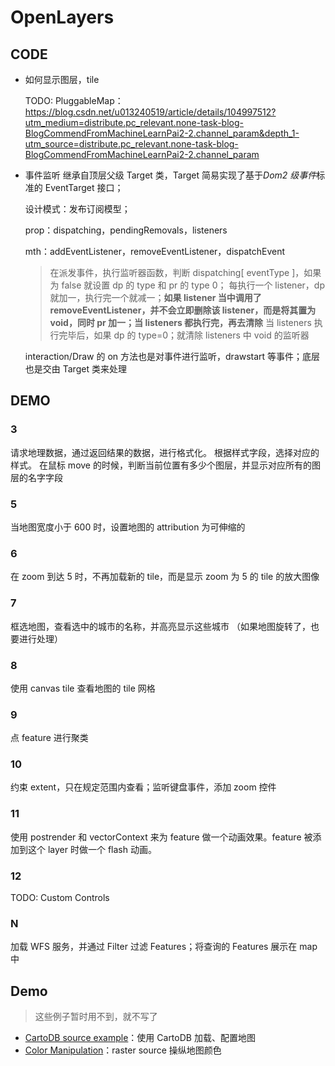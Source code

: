 # OpenLayers

## CODE

- 如何显示图层，tile

  TODO: PluggableMap：https://blog.csdn.net/u013240519/article/details/104997512?utm_medium=distribute.pc_relevant.none-task-blog-BlogCommendFromMachineLearnPai2-2.channel_param&depth_1-utm_source=distribute.pc_relevant.none-task-blog-BlogCommendFromMachineLearnPai2-2.channel_param

- 事件监听
  继承自顶层父级 Target 类，Target 简易实现了基于*Dom2 级事件*标准的 EventTarget 接口；

  设计模式：发布订阅模型；

  prop：dispatching，pendingRemovals，listeners

  mth：addEventListener，removeEventListener，dispatchEvent

  > 在派发事件，执行监听器函数，判断 dispatching[ eventType ]，如果为 false 就设置 dp 的 type 和 pr 的 type 0；
  > 每执行一个 listener，dp 就加一，执行完一个就减一；**如果 listener 当中调用了 removeEventListener，并不会立即删除该 listener，而是将其置为 void，同时 pr 加一；当 listeners 都执行完，再去清除**
  > 当 listeners 执行完毕后，如果 dp 的 type=0；就清除 listeners 中 void 的监听器

  interaction/Draw 的 on 方法也是对事件进行监听，drawstart 等事件；底层也是交由 Target 类来处理

## DEMO

### 3

请求地理数据，通过返回结果的数据，进行格式化。
根据样式字段，选择对应的样式。
在鼠标 move 的时候，判断当前位置有多少个图层，并显示对应所有的图层的名字字段

### 5

当地图宽度小于 600 时，设置地图的 attribution 为可伸缩的

### 6

在 zoom 到达 5 时，不再加载新的 tile，而是显示 zoom 为 5 的 tile 的放大图像

### 7

框选地图，查看选中的城市的名称，并高亮显示这些城市 （如果地图旋转了，也要进行处理）

### 8

使用 canvas tile 查看地图的 tile 网格

### 9

点 feature 进行聚类

### 10

约束 extent，只在规定范围内查看；监听键盘事件，添加 zoom 控件

### 11

使用 postrender 和 vectorContext 来为 feature 做一个动画效果。feature 被添加到这个 layer 时做一个 flash 动画。

### 12

TODO: Custom Controls

### N

加载 WFS 服务，并通过 Filter 过滤 Features；将查询的 Features 展示在 map 中

## Demo

> 这些例子暂时用不到，就不写了

- [CartoDB source example][1]：使用 CartoDB 加载、配置地图
- [Color Manipulation][2]：raster source 操纵地图颜色

[1]: https://openlayers.org/en/latest/examples/cartodb.html
[2]: https://openlayers.org/en/latest/examples/color-manipulation.html
